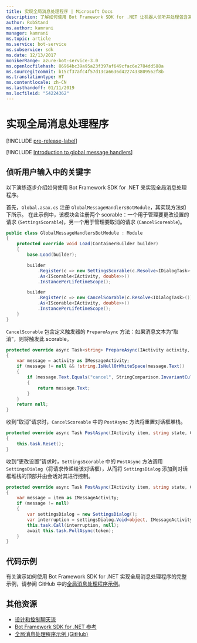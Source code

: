 ```yaml
---
title: 实现全局消息处理程序 | Microsoft Docs
description: 了解如何使用 Bot Framework SDK for .NET 让机器人侦听并处理包含某些关键字的用户输入。
author: RobStand
ms.author: kamrani
manager: kamrani
ms.topic: article
ms.service: bot-service
ms.subservice: sdk
ms.date: 12/13/2017
monikerRange: azure-bot-service-3.0
ms.openlocfilehash: 86964bc39a95a23f397af649cfac6e2784dd588a
ms.sourcegitcommit: b15cf37afc4f57d13ca6636d4227433809562f8b
ms.translationtype: HT
ms.contentlocale: zh-CN
ms.lasthandoff: 01/11/2019
ms.locfileid: "54224362"
---
```

# <a name="implement-global-message-handlers"></a>实现全局消息处理程序

[!INCLUDE [pre-release-label](../includes/pre-release-label-v3.md)]

[!INCLUDE [Introduction to global message handlers](../includes/snippet-global-handlers-intro.md)]

## <a name="listen-for-keywords-in-user-input"></a>侦听用户输入中的关键字

以下演练逐步介绍如何使用 Bot Framework SDK for .NET 来实现全局消息处理程序。

首先，`Global.asax.cs` 注册 `GlobalMessageHandlersBotModule`，其实现方法如下所示。 在此示例中，该模块会注册两个 scorable：一个用于管理要更改设置的请求 (`SettingsScorable`)，另一个用于管理要取消的请求 (`CancelScoreable`)。

```cs
public class GlobalMessageHandlersBotModule : Module
{
    protected override void Load(ContainerBuilder builder)
    {
        base.Load(builder);

        builder
            .Register(c => new SettingsScorable(c.Resolve<IDialogTask>()))
            .As<IScorable<IActivity, double>>()
            .InstancePerLifetimeScope();

        builder
            .Register(c => new CancelScorable(c.Resolve<IDialogTask>()))
            .As<IScorable<IActivity, double>>()
            .InstancePerLifetimeScope();
    }
}
```

`CancelScorable` 包含定义触发器的 `PrepareAsync` 方法：如果消息文本为“取消”，则将触发此 scorable。

```cs
protected override async Task<string> PrepareAsync(IActivity activity, CancellationToken token)
{
    var message = activity as IMessageActivity;
    if (message != null && !string.IsNullOrWhiteSpace(message.Text))
    {
        if (message.Text.Equals("cancel", StringComparison.InvariantCultureIgnoreCase))
        {
            return message.Text;
        }
    }
    return null;
}
```

收到“取消”请求时，`CancelScoreable` 中的 `PostAsync` 方法将重置对话框堆栈。 

```cs
protected override async Task PostAsync(IActivity item, string state, CancellationToken token)
{
    this.task.Reset();
}
```

收到“更改设置”请求时，`SettingsScorable` 中的 `PostAsync` 方法调用 `SettingsDialog`（将请求传递给该对话框），从而将 `SettingsDialog` 添加到对话框堆栈的顶部并由会话对其进行控制。

```cs
protected override async Task PostAsync(IActivity item, string state, CancellationToken token)
{
    var message = item as IMessageActivity;
    if (message != null)
    {
        var settingsDialog = new SettingsDialog();
        var interruption = settingsDialog.Void<object, IMessageActivity>();
        this.task.Call(interruption, null);
        await this.task.PollAsync(token);
    }
}
```

## <a name="sample-code"></a>代码示例

有关演示如何使用 Bot Framework SDK for .NET 实现全局消息处理程序的完整示例，请参阅 GitHub 中的<a href="https://github.com/Microsoft/BotBuilder-Samples/tree/master/CSharp/core-GlobalMessageHandlers" target="_blank">全局消息处理程序示例</a>。

## <a name="additional-resources"></a>其他资源

- [设计和控制聊天流](../bot-service-design-conversation-flow.md)
- <a href="/dotnet/api/?view=botbuilder-3.12.2.4" target="_blank">Bot Framework SDK for .NET 参考</a>
- <a href="https://github.com/Microsoft/BotBuilder-Samples/tree/master/CSharp/core-GlobalMessageHandlers" target="_blank">全局消息处理程序示例 (GitHub)</a>
